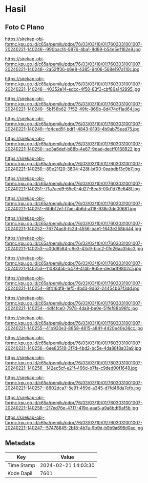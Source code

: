 # Hasil

## Foto C Plano

https://sirekap-obj-formc.kpu.go.id/c65a/pemilu/pdpr/76/03/03/10/01/7603031001007-20240221-140246--990bacf4-9876-4ba1-8d89-b54e5ef182e9.jpg

https://sirekap-obj-formc.kpu.go.id/c65a/pemilu/pdpr/76/03/03/10/01/7603031001007-20240221-140248--2a52ff06-b6e8-4385-9408-568e197a110c.jpg

https://sirekap-obj-formc.kpu.go.id/c65a/pemilu/pdpr/76/03/03/10/01/7603031001007-20240221-140248--40352e14-edcc-4f58-83f3-cbf86a142995.jpg

https://sirekap-obj-formc.kpu.go.id/c65a/pemilu/pdpr/76/03/03/10/01/7603031001007-20240221-140249--5b156b62-7f52-49fc-869b-8d474df1ad64.jpg

https://sirekap-obj-formc.kpu.go.id/c65a/pemilu/pdpr/76/03/03/10/01/7603031001007-20240221-140249--fd4ced5f-bdf1-4843-8193-4b9ab75ead75.jpg

https://sirekap-obj-formc.kpu.go.id/c65a/pemilu/pdpr/76/03/03/10/01/7603031001007-20240221-140250--ac3a6def-b88b-4e67-9dad-decff0168922.jpg

https://sirekap-obj-formc.kpu.go.id/c65a/pemilu/pdpr/76/03/03/10/01/7603031001007-20240221-140250--89e21f20-3804-428f-bf00-0eabdbf3c9b7.jpg

https://sirekap-obj-formc.kpu.go.id/c65a/pemilu/pdpr/76/03/03/10/01/7603031001007-20240221-140251--71a7aed9-65e0-4d27-8ea5-00d1d78e648f.jpg

https://sirekap-obj-formc.kpu.go.id/c65a/pemilu/pdpr/76/03/03/10/01/7603031001007-20240221-140251--6fdb12ef-f7ae-4b6d-a118-938c3dc00681.jpg

https://sirekap-obj-formc.kpu.go.id/c65a/pemilu/pdpr/76/03/03/10/01/7603031001007-20240221-140252--76774ac8-fc2d-4556-bae1-1643e258b444.jpg

https://sirekap-obj-formc.kpu.go.id/c65a/pemilu/pdpr/76/03/03/10/01/7603031001007-20240221-140253--a00d8584-c9e3-43c9-bcc2-0fe26aa35bc3.jpg

https://sirekap-obj-formc.kpu.go.id/c65a/pemilu/pdpr/76/03/03/10/01/7603031001007-20240221-140253--1108345b-b479-414b-865e-dedadf9802c5.jpg

https://sirekap-obj-formc.kpu.go.id/c65a/pemilu/pdpr/76/03/03/10/01/7603031001007-20240221-140254--8f416df9-1ef5-4bd3-9d62-24454b67f3dd.jpg

https://sirekap-obj-formc.kpu.go.id/c65a/pemilu/pdpr/76/03/03/10/01/7603031001007-20240221-140254--4df4fce0-7978-4da8-be0e-51fef88b96fc.jpg

https://sirekap-obj-formc.kpu.go.id/c65a/pemilu/pdpr/76/03/03/10/01/7603031001007-20240221-140255--41b930e3-8858-4815-a841-4420e40e36cc.jpg

https://sirekap-obj-formc.kpu.go.id/c65a/pemilu/pdpr/76/03/03/10/01/7603031001007-20240221-140256--6ee83518-3f7d-4bd2-bc5e-4da88f8a03a9.jpg

https://sirekap-obj-formc.kpu.go.id/c65a/pemilu/pdpr/76/03/03/10/01/7603031001007-20240221-140256--142ec5cf-e21f-496d-b7fa-c9ded00f1648.jpg

https://sirekap-obj-formc.kpu.go.id/c65a/pemilu/pdpr/76/03/03/10/01/7603031001007-20240221-140257--8602dca7-5e91-459d-a345-d7fd46da7efb.jpg

https://sirekap-obj-formc.kpu.go.id/c65a/pemilu/pdpr/76/03/03/10/01/7603031001007-20240221-140258--217ed76e-4717-419e-aaa5-a9a8bdf9af5b.jpg

https://sirekap-obj-formc.kpu.go.id/c65a/pemilu/pdpr/76/03/03/10/01/7603031001007-20240221-140247--57478845-2bf8-4b7a-9b9d-b9b9a698d0ac.jpg


## Metadata

| Key        | Value               |
| ---------- | ------------------- |
| Time Stamp | 2024-02-21 14:03:30 |
| Kode Dapil | 7601                |



